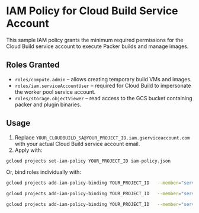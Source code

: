 # IAM Policy for Cloud Build Service Account

This sample IAM policy grants the minimum required permissions for the Cloud Build
service account to execute Packer builds and manage images.

## Roles Granted
- `roles/compute.admin` – allows creating temporary build VMs and images.
- `roles/iam.serviceAccountUser` – required for Cloud Build to impersonate the worker pool service account.
- `roles/storage.objectViewer` – read access to the GCS bucket containing packer and plugin binaries.

## Usage

1. Replace `YOUR_CLOUDBUILD_SA@YOUR_PROJECT_ID.iam.gserviceaccount.com` with your actual Cloud Build service account email.
2. Apply with:

```bash
gcloud projects set-iam-policy YOUR_PROJECT_ID iam-policy.json
```

Or, bind roles individually with:

```bash
gcloud projects add-iam-policy-binding YOUR_PROJECT_ID   --member="serviceAccount:YOUR_CLOUDBUILD_SA@YOUR_PROJECT_ID.iam.gserviceaccount.com"   --role="roles/compute.admin"

gcloud projects add-iam-policy-binding YOUR_PROJECT_ID   --member="serviceAccount:YOUR_CLOUDBUILD_SA@YOUR_PROJECT_ID.iam.gserviceaccount.com"   --role="roles/iam.serviceAccountUser"

gcloud projects add-iam-policy-binding YOUR_PROJECT_ID   --member="serviceAccount:YOUR_CLOUDBUILD_SA@YOUR_PROJECT_ID.iam.gserviceaccount.com"   --role="roles/storage.objectViewer"
```
